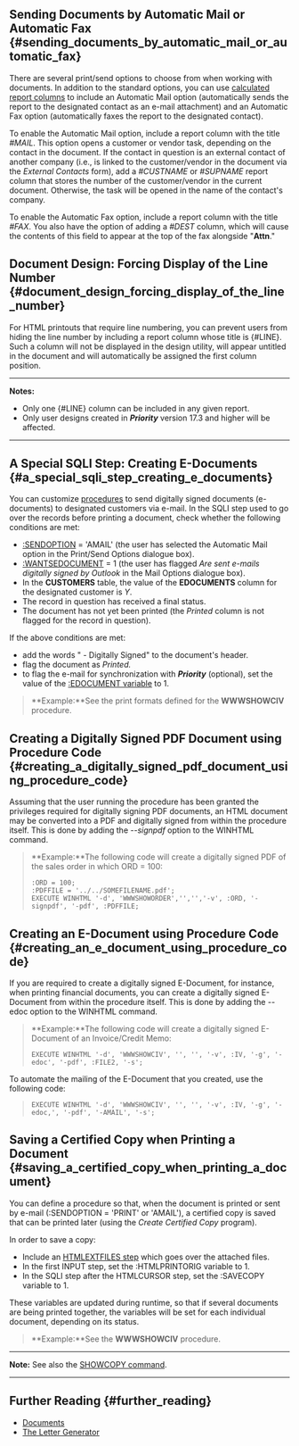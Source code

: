 ## Sending Documents by Automatic Mail or Automatic Fax {#sending_documents_by_automatic_mail_or_automatic_fax}

There are several print/send options to choose from when working with
documents. In addition to the standard options, you can use [calculated
report columns](Calculated_Columns_in_Reports "wikilink") to include an
Automatic Mail option (automatically sends the report to the designated
contact as an e-mail attachment) and an Automatic Fax option
(automatically faxes the report to the designated contact).

To enable the Automatic Mail option, include a report column with the
title *#MAIL*. This option opens a customer or vendor task, depending on
the contact in the document. If the contact in question is an external
contact of another company (i.e., is linked to the customer/vendor in
the document via the *External Contacts* form), add a *#CUSTNAME* or
*#SUPNAME* report column that stores the number of the customer/vendor
in the current document. Otherwise, the task will be opened in the name
of the contact\'s company.

To enable the Automatic Fax option, include a report column with the
title *#FAX*. You also have the option of adding a *#DEST* column, which
will cause the contents of this field to appear at the top of the fax
alongside \"**Attn**.\"

## Document Design: Forcing Display of the Line Number {#document_design_forcing_display_of_the_line_number}

For HTML printouts that require line numbering, you can prevent users
from hiding the line number by including a report column whose title is
{#LINE}. Such a column will not be displayed in the design utility, will
appear untitled in the document and will automatically be assigned the
first column position.

------------------------------------------------------------------------

**Notes:**

-   Only one {#LINE} column can be included in any given report.
-   Only user designs created in ***Priority*** version 17.3 and higher
    will be affected.

------------------------------------------------------------------------

## A Special SQLI Step: Creating E-Documents {#a_special_sqli_step_creating_e_documents}

You can customize [procedures](Procedures "wikilink") to send digitally
signed documents (e-documents) to designated customers via e-mail. In
the SQLI step used to go over the records before printing a document,
check whether the following conditions are met:

-   [:SENDOPTION](SQL_Functions_and_Variables#System_Variables "wikilink")
    = \'AMAIL\' (the user has selected the Automatic Mail option in the
    Print/Send Options dialogue box).
-   [:WANTSEDOCUMENT](SQL_Functions_and_Variables#System_Variables "wikilink")
    = 1 (the user has flagged *Are sent e-mails digitally signed by
    Outlook* in the Mail Options dialogue box).
-   In the **CUSTOMERS** table, the value of the **EDOCUMENTS** column
    for the designated customer is *Y*.
-   The record in question has received a final status.
-   The document has not yet been printed (the *Printed* column is not
    flagged for the record in question).

If the above conditions are met:

-   add the words \" - Digitally Signed\" to the document\'s header.
-   flag the document as *Printed.*
-   to flag the e-mail for synchronization with ***Priority***
    (optional), set the value of the [:EDOCUMENT
    variable](SQL_Functions_and_Variables#System_Variables "wikilink")
    to 1.

> **Example:**See the print formats defined for the **WWWSHOWCIV**
> procedure.

## Creating a Digitally Signed PDF Document using Procedure Code {#creating_a_digitally_signed_pdf_document_using_procedure_code}

Assuming that the user running the procedure has been granted the
privileges required for digitally signing PDF documents, an HTML
document may be converted into a PDF and digitally signed from within
the procedure itself. This is done by adding the *--signpdf* option to
the WINHTML command.

> **Example:**The following code will create a digitally signed PDF of
> the sales order in which ORD = 100:
>
> ``` tsql
> :ORD = 100;
> :PDFFILE = '../../SOMEFILENAME.pdf';
> EXECUTE WINHTML '-d', 'WWWSHOWORDER','','','-v', :ORD, '-signpdf', '-pdf', :PDFFILE; 
> ```

## Creating an E-Document using Procedure Code {#creating_an_e_document_using_procedure_code}

If you are required to create a digitally signed E-Document, for
instance, when printing financial documents, you can create a digitally
signed E-Document from within the procedure itself. This is done by
adding the --edoc option to the WINHTML command.

> **Example:**The following code will create a digitally signed
> E-Document of an Invoice/Credit Memo:
>
> ``` tsql
> EXECUTE WINHTML '-d', 'WWWSHOWCIV', '', '', '-v', :IV, '-g', '-edoc', '-pdf', :FILE2, '-s'; 
> ```

To automate the mailing of the E-Document that you created, use the
following code:

> ``` tsql
> EXECUTE WINHTML '-d', 'WWWSHOWCIV', '', '', '-v', :IV, '-g', '-edoc,', '-pdf', '-AMAIL', '-s'; 
> ```

## Saving a Certified Copy when Printing a Document {#saving_a_certified_copy_when_printing_a_document}

You can define a procedure so that, when the document is printed or sent
by e-mail (:SENDOPTION = \'PRINT\' or \'AMAIL\'), a certified copy is
saved that can be printed later (using the *Create Certified Copy*
program).

In order to save a copy:

-   Include an [HTMLEXTFILES
    step](Procedure_Steps#Basic_Commands "wikilink") which goes over the
    attached files.
-   In the first INPUT step, set the :HTMLPRINTORIG variable to 1.
-   In the SQLI step after the HTMLCURSOR step, set the :SAVECOPY
    variable to 1.

These variables are updated during runtime, so that if several documents
are being printed together, the variables will be set for each
individual document, depending on its status.

> **Example:**See the **WWWSHOWCIV** procedure.

------------------------------------------------------------------------

**Note:** See also the [SHOWCOPY
command](Procedure_Steps#Basic_Commands "wikilink").

------------------------------------------------------------------------

## Further Reading {#further_reading}

-   [Documents](Documents "wikilink")
-   [The Letter Generator](The_Letter_Generator "wikilink")
